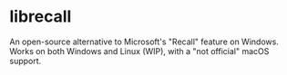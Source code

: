 # librecall
An open-source alternative to Microsoft's "Recall" feature on Windows. Works on both Windows and Linux (WIP), with a "not official" macOS support. 

